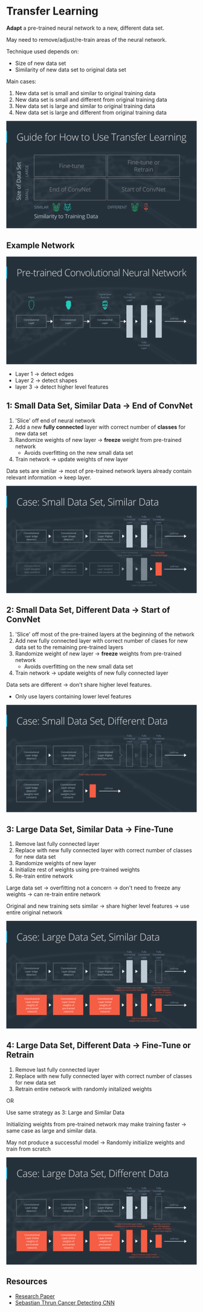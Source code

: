 # Transfer Learning
**Adapt** a pre-trained neural network to a new, different data set.

May need to remove/adjust/re-train areas of the neural network.

Technique used depends on:
* Size of new data set
* Similarity of new data set to original data set

Main cases:
1. New data set is small and similar to original training data
2. New data set is small and different from original training data
3. New data set is large and similar to original training data
4. New data set is large and different from original training data

![](../../images/2018-01-31-08-04-31.png)

## Example Network
![](../../images/2018-01-31-08-05-07.png)

* Layer 1 -> detect edges
* Layer 2 -> detect shapes
* layer 3 -> detect higher level features

## 1: Small Data Set, Similar Data -> End of ConvNet
1. 'Slice' off end of neural network
2. Add a new **fully connected** layer with correct number of **classes** for new data set
3. Randomize weights of new layer -> **freeze** weight from pre-trained network
    * Avoids overfitting on the new small data set
4. Train network -> update weights of new layer

Data sets are similar -> most of pre-trained network layers already contain relevant information -> keep layer.

![](../../images/2018-01-31-08-10-14.png)

## 2: Small Data Set, Different Data -> Start of ConvNet
1. 'Slice' off most of the pre-trained layers at the beginning of the network
2. Add new fully connected layer with correct number of clases for new data set to the remaining pre-trained layers
3. Randomize weight of new layer -> **freeze** weights from pre-trained network
    * Avoids overfitting on the new small data set
4. Train network -> update weights of new fully connected layer

Data sets are different -> don't share higher level features.
* Only use layers containing lower level features

![](../../images/2018-01-31-08-12-59.png)

## 3: Large Data Set, Similar Data -> Fine-Tune
1. Remove last fully connected layer
2. Replace with new fully connected layer with correct number of classes for new data set
3. Randomize weights of new layer
4. Initialize rest of weights using pre-trained weights
5. Re-train entire network

Large data set -> overfitting not a concern -> don't need to freeze any weights -> can re-train entire network

Original and new training sets similar -> share higher level features -> use entire original network

![](../../images/2018-01-31-08-15-48.png)

## 4: Large Data Set, Different Data -> Fine-Tune or Retrain
1. Remove last fully connected layer
2. Replace with new fully connected layer with correct number of classes for new data set
3. Retrain entire network with randomly initalized weights

OR

Use same strategy as 3: Large and Similar Data

Initializing weights from pre-trained network may make training faster -> same case as large and similar data.

May not produce a successful model -> Randomly initialize weights and train from scratch

![](../../images/2018-01-31-08-18-12.png)


## Resources
* [Research Paper](https://arxiv.org/pdf/1411.1792.pdf)
* [Sebastian Thrun Cancer Detecting CNN](https://www.nature.com/articles/nature21056.epdf?referrer_access_token=_snzJ5POVSgpHutcNN4lEtRgN0jAjWel9jnR3ZoTv0NXpMHRAJy8Qn10ys2O4tuP9jVts1q2g1KBbk3Pd3AelZ36FalmvJLxw1ypYW0UxU7iShiMp86DmQ5Sh3wOBhXDm9idRXzicpVoBBhnUsXHzVUdYCPiVV0Slqf-Q25Ntb1SX_HAv3aFVSRgPbogozIHYQE3zSkyIghcAppAjrIkw1HtSwMvZ1PXrt6fVYXt-dvwXKEtdCN8qEHg0vbfl4_m&tracking_referrer=edition.cnn.com)
